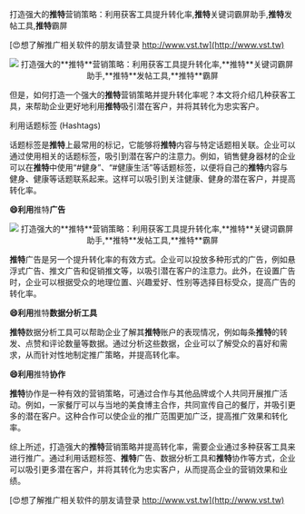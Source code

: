 打造强大的**推特**营销策略：利用获客工具提升转化率,**推特**关键词霸屏助手,**推特**发帖工具,**推特**霸屏

[😍想了解推广相关软件的朋友请登录 http://www.vst.tw](http://www.vst.tw)

 <center><img src="https://vst.tw/MP4/tuiguang/png/0.png" alt="打造强大的**推特**营销策略：利用获客工具提升转化率,**推特**关键词霸屏助手,**推特**发帖工具,**推特**霸屏"></center>

但是，如何打造一个强大的**推特**营销策略并提升转化率呢？本文将介绍几种获客工具，来帮助企业更好地利用**推特**吸引潜在客户，并将其转化为忠实客户。

利用话题标签 (Hashtags)

话题标签是**推特**上最常用的标记，它能够将**推特**内容与特定话题相关联。企业可以通过使用相关的话题标签，吸引到潜在客户的注意力。例如，销售健身器材的企业可以在**推特**中使用“#健身”、“#健康生活”等话题标签，以便将自己的**推特**内容与健身、健康等话题联系起来。这样可以吸引到关注健康、健身的潜在客户，并提高转化率。

**😄利用**推特**广告**

 <center><img src="https://vst.tw/MP4/tuiguang/png/3.png" alt="打造强大的**推特**营销策略：利用获客工具提升转化率,**推特**关键词霸屏助手,**推特**发帖工具,**推特**霸屏"></center>

**推特**广告是另一个提升转化率的有效方式。企业可以投放多种形式的广告，例如悬浮式广告、推文广告和促销推文等，以吸引潜在客户的注意力。此外，在设置广告时，企业可以根据受众的地理位置、兴趣爱好、性别等选择目标受众，提高广告的转化率。

**😄利用**推特**数据分析工具**

**推特**数据分析工具可以帮助企业了解其**推特**账户的表现情况，例如每条**推特**的转发、点赞和评论数量等数据。通过分析这些数据，企业可以了解受众的喜好和需求，从而针对性地制定推广策略，并提高转化率。

**😄利用**推特**协作**

**推特**协作是一种有效的营销策略，可通过合作与其他品牌或个人共同开展推广活动。例如，一家餐厅可以与当地的美食博主合作，共同宣传自己的餐厅，并吸引更多的潜在客户。这种合作可以使企业的推广范围更加广泛，提高推广效果和转化率。

综上所述，打造强大的**推特**营销策略并提高转化率，需要企业通过多种获客工具来进行推广。通过利用话题标签、**推特**广告、数据分析工具和**推特**协作等方式，企业可以吸引更多潜在客户，并将其转化为忠实客户，从而提高企业的营销效果和业绩。

[😍想了解推广相关软件的朋友请登录 http://www.vst.tw](http://www.vst.tw)



